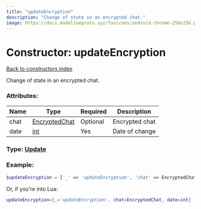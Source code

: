 ```yaml
---
title: "updateEncryption"
description: "Change of state in an encrypted chat."
image: https://docs.madelineproto.xyz/favicons/android-chrome-256x256.png
---
```

# Constructor: updateEncryption  
[Back to constructors index](index.md)



Change of state in an encrypted chat.

### Attributes:

| Name     |    Type       | Required | Description |
|----------|---------------|----------|-------------|
|chat|[EncryptedChat](../types/EncryptedChat.md) | Optional|Encrypted chat|
|date|[int](../types/int.md) | Yes|Date of change|



### Type: [Update](../types/Update.md)


### Example:

```php
$updateEncryption = ['_' => 'updateEncryption', 'chat' => EncryptedChat, 'date' => int];
```  


Or, if you're into Lua:

```lua
updateEncryption={_='updateEncryption', chat=EncryptedChat, date=int}

```


